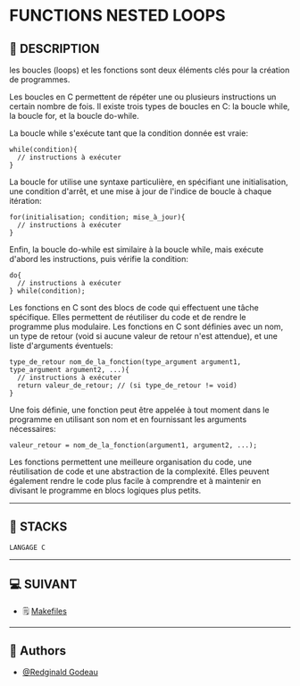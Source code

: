 # FUNCTIONS NESTED LOOPS


## 📑 DESCRIPTION

 les boucles (loops) et les fonctions sont deux éléments clés pour la création de programmes.

Les boucles en C permettent de répéter une ou plusieurs instructions un certain nombre de fois. Il existe trois types de boucles en C: la boucle while, la boucle for, et la boucle do-while.

La boucle while s'exécute tant que la condition donnée est vraie:

    while(condition){
      // instructions à exécuter
    }
La boucle for utilise une syntaxe particulière, en spécifiant une initialisation, une condition d'arrêt, et une mise à jour de l'indice de boucle à chaque itération:


    for(initialisation; condition; mise_à_jour){
      // instructions à exécuter
    }
Enfin, la boucle do-while est similaire à la boucle while, mais exécute d'abord les instructions, puis vérifie la condition:

    do{
      // instructions à exécuter
    } while(condition);
Les fonctions en C sont des blocs de code qui effectuent une tâche spécifique. Elles permettent de réutiliser du code et de rendre le programme plus modulaire. Les fonctions en C sont définies avec un nom, un type de retour (void si aucune valeur de retour n'est attendue), et une liste d'arguments éventuels:

    type_de_retour nom_de_la_fonction(type_argument argument1, type_argument argument2, ...){
      // instructions à exécuter
      return valeur_de_retour; // (si type_de_retour != void)
    }
Une fois définie, une fonction peut être appelée à tout moment dans le programme en utilisant son nom et en fournissant les arguments nécessaires:

    valeur_retour = nom_de_la_fonction(argument1, argument2, ...);
Les fonctions permettent une meilleure organisation du code, une réutilisation de code et une abstraction de la complexité. Elles peuvent également rendre le code plus facile à comprendre et à maintenir en divisant le programme en blocs logiques plus petits.

----------------------
## 🔧 STACKS

    LANGAGE C

----------------------
## 💻 SUIVANT

  - 🗒 [Makefiles](https://github.com/RedginaldGodeau/holbertonschool-low_level_programming/tree/main/makefiles)
----------------------
## 👦 Authors

- [@Redginald Godeau](https://github.com/RedginaldGodeau)
